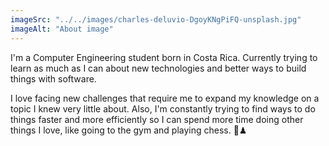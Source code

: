 ```yaml
---
imageSrc: "../../images/charles-deluvio-DgoyKNgPiFQ-unsplash.jpg"
imageAlt: "About image"
---
```


I'm a Computer Engineering student born in Costa Rica. Currently trying to learn as much as I can about new technologies and better ways to build things with software.

I love facing new challenges that require me to expand my knowledge on a topic I knew very little about. Also, I'm constantly trying to find ways to do things faster and more efficiently so I can spend more time doing other things I love, like going to the gym and playing chess. 💪♟
